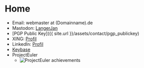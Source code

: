 # Home

* Email: webmaster at (Domainname).de
* Mastodon: <a rel="me" href="https://chaos.social/@LangerJan">LangerJan</a>
* [PGP Public Key]({{ site.url }}/assets/contact/pgp_publickey)
* XING: [Profil](https://www.xing.com/profile/Jan_Gampe)
* LinkedIn: [Profil](https://www.linkedin.com/in/jan-gampe-374b76168)
* [Keybase](https://keybase.io/langerjan)
* ProjectEuler
  - ![ProjectEuler achievements](https://projecteuler.net/profile/LangerJan.png)
